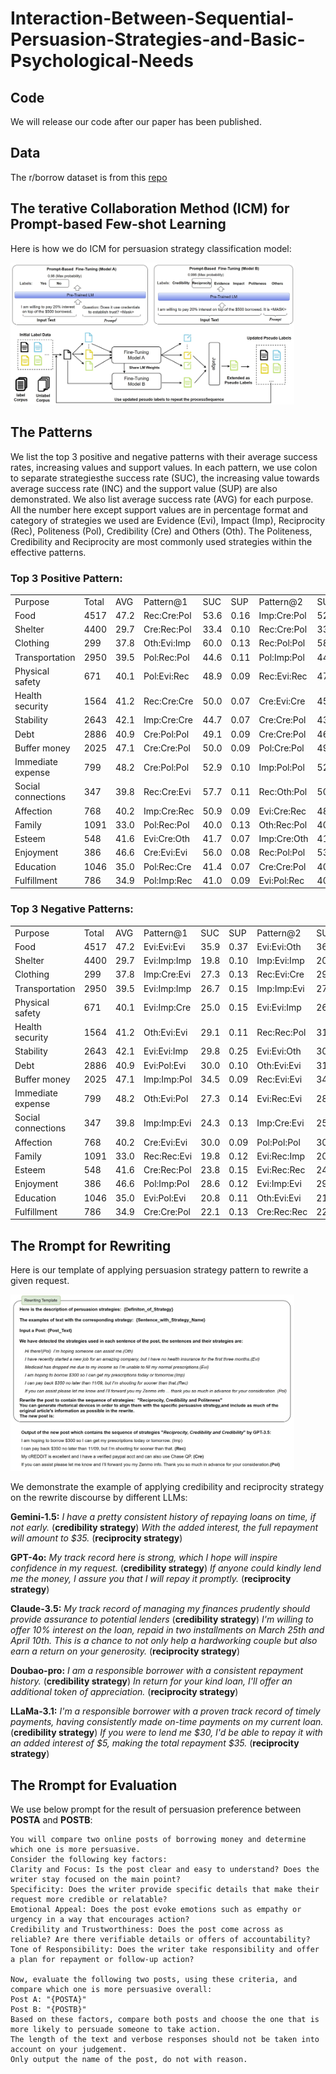 # Interaction-Between-Sequential-Persuasion-Strategies-and-Basic-Psychological-Needs

## Code
We will release our code after our paper has been published.

## Data
The r/borrow dataset is from this [repo](https://github.com/SALT-NLP/Persuasion_Strategy_WVAE/tree/main)

## The terative Collaboration Method (ICM) for Prompt-based Few-shot Learning
Here is how we do ICM for persuasion strategy classification model:

<img src="mode-fig-1.jpg" width="90%">

## The Patterns

We list the top 3 positive and  negative patterns with their average success rates, increasing values and support values.
In each pattern, we use colon to separate strategiesthe success rate (SUC), the increasing value towards average success rate
(INC) and the support value (SUP) are also demonstrated. We also list average success rate (AVG) for each purpose. All the
number here except support values are in percentage format and category of strategies we used are Evidence (Evi), Impact
(Imp), Reciprocity (Rec), Politeness (Pol), Credibility (Cre) and Others (Oth). The Politeness, Credibility and Reciprocity
are most commonly used strategies within the effective patterns.

### Top 3 Positive Pattern:
<table>
    <tr>
       <td>Purpose</td>
        <td>Total</td>
        <td>AVG</td>
        <td>Pattern@1</td>
        <td>SUC</td>
        <td>SUP</td>
        <td>Pattern@2</td>
        <td>SUC</td>
        <td>SUP</td>
        <td>Pattern@3</td>
        <td>SUC</td>
        <td>SUP</td>
    </tr>
    <tr>
        <td>Food</td>
        <td>4517</td>
        <td>47.2</td>
        <td>Rec:Cre:Pol</td>
        <td>53.6</td>
        <td>0.16</td>
        <td>Imp:Cre:Pol</td>
        <td>52.6</td>
        <td>0.22</td>
        <td>Imp:Cre:Rec</td>
        <td>51.9</td>
        <td>0.08</td>
    </tr>
    <tr>
        <td>Shelter</td>
        <td>4400</td>
        <td>29.7</td>
        <td>Cre:Rec:Pol</td>
        <td>33.4</td>
        <td>0.10</td>
        <td>Rec:Cre:Pol</td>
        <td>33.3</td>
        <td>0.19</td>
        <td>Imp:Rec:Cre</td>
        <td>33.3</td>
        <td>0.17</td>
    </tr>
    <tr>
        <td>Clothing</td>
        <td>299</td>
        <td>37.8</td>
        <td>Oth:Evi:Imp</td>
        <td>60.0</td>
        <td>0.13</td>
        <td>Rec:Pol:Pol</td>
        <td>58.6</td>
        <td>0.15</td>
        <td>Oth:Evi:Evi</td>
        <td>56.7</td>
        <td>0.15</td>
    </tr>
    <tr>
        <td>Transportation</td>
        <td>2950</td>
        <td>39.5</td>
        <td>Pol:Rec:Pol</td>
        <td>44.6</td>
        <td>0.11</td>
        <td>Pol:Imp:Pol</td>
        <td>44.1</td>
        <td>0.10</td>
        <td>Pol:Evi:Cre</td>
        <td>43.5</td>
        <td>0.07</td>
    </tr>
    <tr>
        <td>Physical safety</td>
        <td>671</td>
        <td>40.1</td>
        <td>Pol:Evi:Rec</td>
        <td>48.9</td>
        <td>0.09</td>
        <td>Rec:Evi:Rec</td>
        <td>47.3</td>
        <td>0.10</td>
        <td>Rec:Rec:Cre</td>
        <td>44.7</td>
        <td>0.08</td>
    </tr>
    <tr>
        <td>Health security</td>
        <td>1564</td>
        <td>41.2</td>
        <td>Rec:Cre:Cre</td>
        <td>50.0</td>
        <td>0.07</td>
        <td>Cre:Evi:Cre</td>
        <td>45.3</td>
        <td>0.07</td>
        <td>Cre:Rec:Evi</td>
        <td>45.2</td>
        <td>0.06</td>
    </tr>
    <tr>
        <td>Stability</td>
        <td>2643</td>
        <td>42.1</td>
        <td>Imp:Cre:Cre</td>
        <td>44.7</td>
        <td>0.07</td>
        <td>Cre:Cre:Pol</td>
        <td>43.9</td>
        <td>0.09</td>
        <td>Pol:Cre:Pol</td>
        <td>43.3</td>
        <td>0.07</td>
    </tr>
    <tr>
        <td>Debt</td>
        <td>2886</td>
        <td>40.9</td>
        <td>Cre:Pol:Pol</td>
        <td>49.1</td>
        <td>0.09</td>
        <td>Cre:Cre:Pol</td>
        <td>46.8</td>
        <td>0.10</td>
        <td>Rec:Cre:Pol</td>
        <td>46.1</td>
        <td>0.19</td>
    </tr>
    <tr>
        <td>Buffer money</td>
        <td>2025</td>
        <td>47.1</td>
        <td>Cre:Cre:Pol</td>
        <td>50.0</td>
        <td>0.09</td>
        <td>Pol:Cre:Pol</td>
        <td>49.6</td>
        <td>0.07</td>
        <td>Pol:Imp:Rec</td>
        <td>47.9</td>
        <td>0.07</td>
    </tr>
    <tr>
        <td>Immediate expense</td>
        <td>799</td>
        <td>48.2</td>
        <td>Cre:Pol:Pol</td>
        <td>52.9</td>
        <td>0.10</td>
        <td>Imp:Pol:Pol</td>
        <td>52.4</td>
        <td>0.11</td>
        <td>Imp:Rec:Cre</td>
        <td>51.5</td>
        <td>0.14</td>
    </tr>
    <tr>
        <td>Social connections</td>
        <td>347</td>
        <td>39.8</td>
        <td>Rec:Cre:Evi</td>
        <td>57.7</td>
        <td>0.11</td>
        <td>Rec:Oth:Pol</td>
        <td>50.0</td>
        <td>0.09</td>
        <td>Evi:Imp:Rec</td>
        <td>47.5</td>
        <td>0.21</td>
    </tr>
    <tr>
        <td>Affection</td>
        <td>768</td>
        <td>40.2</td>
        <td>Imp:Cre:Rec</td>
        <td>50.9</td>
        <td>0.09</td>
        <td>Evi:Cre:Rec</td>
        <td>48.4</td>
        <td>0.10</td>
        <td>Oth:Rec:Pol</td>
        <td>48.4</td>
        <td>0.10</td>
    </tr>
    <tr>
        <td>Family</td>
        <td>1091</td>
        <td>33.0</td>
        <td>Pol:Rec:Pol</td>
        <td>40.0</td>
        <td>0.13</td>
        <td>Oth:Rec:Pol</td>
        <td>40.0</td>
        <td>0.09</td>
        <td>Pol:Evi:Cre</td>
        <td>38.8</td>
        <td>0.11</td>
    </tr>
    <tr>
        <td>Esteem</td>
        <td>548</td>
        <td>41.6</td>
        <td>Evi:Cre:Oth</td>
        <td>41.7</td>
        <td>0.07</td>
        <td>Imp:Cre:Oth</td>
        <td>41.4</td>
        <td>0.05</td>
        <td>Pol:Imp:Evi</td>
        <td>41.2</td>
        <td>0.06</td>
    </tr>
    <tr>
        <td>Enjoyment</td>
        <td>386</td>
        <td>46.6</td>
        <td>Cre:Evi:Evi</td>
        <td>56.0</td>
        <td>0.08</td>
        <td>Rec:Pol:Pol</td>
        <td>53.3</td>
        <td>0.09</td>
        <td>Imp:Rec:Rec</td>
        <td>51.1</td>
        <td>0.13</td>
    </tr>
    <tr>
        <td>Education</td>
        <td>1046</td>
        <td>35.0</td>
        <td>Pol:Rec:Cre</td>
        <td>41.4</td>
        <td>0.07</td>
        <td>Cre:Cre:Pol</td>
        <td>40.0</td>
        <td>0.09</td>
        <td>Cre:Evi:Pol</td>
        <td>39.6</td>
        <td>0.12</td>
    </tr>
    <tr>
        <td>Fulfillment</td>
        <td>786</td>
        <td>34.9</td>
        <td>Pol:Imp:Rec</td>
        <td>41.0</td>
        <td>0.09</td>
        <td>Evi:Pol:Rec</td>
        <td>40.7</td>
        <td>0.08</td>
        <td>Pol:Imp:Cre</td>
        <td>40.0</td>
        <td>0.07</td>
    </tr>
</table>

### Top 3 Negative Patterns:

<table>
    <tr>
        <td>Purpose</td>
        <td>Total</td>
        <td>AVG</td>
        <td>Pattern@1</td>
        <td>SUC</td>
        <td>SUP</td>
        <td>Pattern@2</td>
        <td>SUC</td>
        <td>SUP</td>
        <td>Pattern@3</td>
        <td>SUC</td>
        <td>SUP</td>
    </tr>
    <tr>
        <td>Food</td>
        <td>4517</td>
        <td>47.2</td>
        <td>Evi:Evi:Evi</td>
        <td>35.9</td>
        <td>0.37</td>
        <td>Evi:Evi:Oth</td>
        <td>36.0</td>
        <td>0.12</td>
        <td>Evi:Imp:Imp</td>
        <td>36.3</td>
        <td>0.12</td>
    </tr>
    <tr>
        <td>Shelter</td>
        <td>4400</td>
        <td>29.7</td>
        <td>Evi:Imp:Imp</td>
        <td>19.8</td>
        <td>0.10</td>
        <td>Imp:Evi:Imp</td>
        <td>20.8</td>
        <td>0.11</td>
        <td>Imp:Evi:Oth</td>
        <td>21.0</td>
        <td>0.09</td>
    </tr>
    <tr>
        <td>Clothing</td>
        <td>299</td>
        <td>37.8</td>
        <td>Imp:Cre:Evi</td>
        <td>27.3</td>
        <td>0.13</td>
        <td>Rec:Evi:Cre</td>
        <td>29.0</td>
        <td>0.12</td>
        <td>Cre:Evi:Pol</td>
        <td>31.3</td>
        <td>0.12</td>
    </tr>
    <tr>
        <td>Transportation</td>
        <td>2950</td>
        <td>39.5</td>
        <td>Evi:Imp:Imp</td>
        <td>26.7</td>
        <td>0.15</td>
        <td>Imp:Imp:Evi</td>
        <td>27.7</td>
        <td>0.16</td>
        <td>Evi:Imp:Evi</td>
        <td>28.7</td>
        <td>0.29</td>
    </tr>
    <tr>
        <td>Physical safety</td>
        <td>671</td>
        <td>40.1</td>
        <td>Evi:Imp:Cre</td>
        <td>25.0</td>
        <td>0.15</td>
        <td>Evi:Evi:Imp</td>
        <td>26.9</td>
        <td>0.19</td>
        <td>Oth:Evi:Pol</td>
        <td>27.3</td>
        <td>0.10</td>
    </tr>
    <tr>
        <td>Health security</td>
        <td>1564</td>
        <td>41.2</td>
        <td>Oth:Evi:Evi</td>
        <td>29.1</td>
        <td>0.11</td>
        <td>Rec:Rec:Pol</td>
        <td>31.0</td>
        <td>0.13</td>
        <td>Pol:Evi:Imp</td>
        <td>31.0</td>
        <td>0.09</td>
    </tr>
    <tr>
        <td>Stability</td>
        <td>2643</td>
        <td>42.1</td>
        <td>Evi:Evi:Imp</td>
        <td>29.8</td>
        <td>0.25</td>
        <td>Evi:Evi:Oth</td>
        <td>30.0</td>
        <td>0.12</td>
        <td>Imp:Evi:Evi</td>
        <td>30.4</td>
        <td>0.19</td>
    </tr>
    <tr>
        <td>Debt</td>
        <td>2886</td>
        <td>40.9</td>
        <td>Evi:Pol:Evi</td>
        <td>30.0</td>
        <td>0.10</td>
        <td>Oth:Evi:Evi</td>
        <td>31.1</td>
        <td>0.09</td>
        <td>Evi:Evi:Evi</td>
        <td>32.2</td>
        <td>0.35</td>
    </tr>
    <tr>
        <td>Buffer money</td>
        <td>2025</td>
        <td>47.1</td>
        <td>Imp:Imp:Pol</td>
        <td>34.5</td>
        <td>0.09</td>
        <td>Rec:Evi:Evi</td>
        <td>34.8</td>
        <td>0.14</td>
        <td>Evi:Evi:Evi</td>
        <td>35.4</td>
        <td>0.27</td>
    </tr>
    <tr>
        <td>Immediate expense</td>
        <td>799</td>
        <td>48.2</td>
        <td>Oth:Evi:Pol</td>
        <td>27.3</td>
        <td>0.14</td>
        <td>Evi:Rec:Evi</td>
        <td>28.7</td>
        <td>0.21</td>
        <td>Evi:Rec:Oth</td>
        <td>29.9</td>
        <td>0.11</td>
    </tr>
    <tr>
        <td>Social connections</td>
        <td>347</td>
        <td>39.8</td>
        <td>Imp:Imp:Evi</td>
        <td>24.3</td>
        <td>0.13</td>
        <td>Imp:Cre:Evi</td>
        <td>25.7</td>
        <td>0.12</td>
        <td>Oth:Evi:Rec</td>
        <td>25.9</td>
        <td>0.10</td>
    </tr>
    <tr>
        <td>Affection</td>
        <td>768</td>
        <td>40.2</td>
        <td>Cre:Evi:Evi</td>
        <td>30.0</td>
        <td>0.09</td>
        <td>Pol:Pol:Pol</td>
        <td>30.8</td>
        <td>0.08</td>
        <td>Imp:Pol:Pol</td>
        <td>31.8</td>
        <td>0.16</td>
    </tr>
    <tr>
        <td>Family</td>
        <td>1091</td>
        <td>33.0</td>
        <td>Rec:Rec:Evi</td>
        <td>19.8</td>
        <td>0.12</td>
        <td>Evi:Rec:Imp</td>
        <td>20.0</td>
        <td>0.10</td>
        <td>Rec:Evi:Evi</td>
        <td>20.2</td>
        <td>0.21</td>
    </tr>
    <tr>
        <td>Esteem</td>
        <td>548</td>
        <td>41.6</td>
        <td>Cre:Rec:Pol</td>
        <td>23.8</td>
        <td>0.15</td>
        <td>Evi:Rec:Rec</td>
        <td>24.7</td>
        <td>0.22</td>
        <td>Pol:Rec:Pol</td>
        <td>25.0</td>
        <td>0.13</td>
    </tr>
    <tr>
        <td>Enjoyment</td>
        <td>386</td>
        <td>46.6</td>
        <td>Pol:Imp:Pol</td>
        <td>28.6</td>
        <td>0.12</td>
        <td>Evi:Imp:Evi</td>
        <td>29.2</td>
        <td>0.17</td>
        <td>Pol:Evi:Pol</td>
        <td>31.6</td>
        <td>0.13</td>
    </tr>
    <tr>
        <td>Education</td>
        <td>1046</td>
        <td>35.0</td>
        <td>Evi:Pol:Evi</td>
        <td>20.8</td>
        <td>0.11</td>
        <td>Oth:Evi:Evi</td>
        <td>21.2</td>
        <td>0.12</td>
        <td>Evi:Evi:Imp</td>
        <td>24.7</td>
        <td>0.21</td>
    </tr>
    <tr>
        <td>Fulfillment</td>
        <td>786</td>
        <td>34.9</td>
        <td>Cre:Cre:Pol</td>
        <td>22.1</td>
        <td>0.13</td>
        <td>Cre:Rec:Rec</td>
        <td>22.6</td>
        <td>0.09</td>
        <td>Rec:Evi:Oth</td>
        <td>22.9</td>
        <td>0.14</td>
    </tr>
</table>
 
## The Rrompt for Rewriting
Here is our template of applying persuasion strategy pattern to rewrite a given request. 

<img src="rewrite-demo.jpg" width="90%">

We demonstrate the example of applying credibility and reciprocity strategy on the rewrite discourse by different LLMs:

**Gemini-1.5:**
*I have a pretty consistent history of repaying loans on time, if not early.* (**credibility strategy**)
*With the added interest, the full repayment will amount to \$35.* (**reciprocity strategy**)

**GPT-4o:**
*My track record here is strong, which I hope will inspire confidence in my request.* (**credibility strategy**)
*If anyone could kindly lend me the money, I assure you that I will repay it promptly.* (**reciprocity strategy**)

**Claude-3.5:**
*My track record of managing my finances prudently should provide assurance to potential lenders*  (**credibility strategy**)
*I'm willing to offer 10\% interest on the loan, repaid in two installments on March 25th and April 10th. This is a chance to not only help a hardworking couple but also earn a return on your generosity.* (**reciprocity strategy**)

**Doubao-pro:**
*I am a responsible borrower with a consistent repayment history.*  (**credibility strategy**)
*In return for your kind loan, I'll offer an additional token of appreciation.* (**reciprocity strategy**)

**LLaMa-3.1:**
*I'm a responsible borrower with a proven track record of timely payments, having consistently made on-time payments on my current loan.*  (**credibility strategy**)
*If you were to lend me \$30, I'd be able to repay it with an added interest of \$5, making the total repayment \$35.* (**reciprocity strategy**)

## The Rrompt for Evaluation

We use below prompt for the result of persuasion preference between **POSTA** and **POSTB**:
```
You will compare two online posts of borrowing money and determine which one is more persuasive.
Consider the following key factors:
Clarity and Focus: Is the post clear and easy to understand? Does the writer stay focused on the main point?
Specificity: Does the writer provide specific details that make their request more credible or relatable?
Emotional Appeal: Does the post evoke emotions such as empathy or urgency in a way that encourages action?
Credibility and Trustworthiness: Does the post come across as reliable? Are there verifiable details or offers of accountability?
Tone of Responsibility: Does the writer take responsibility and offer a plan for repayment or follow-up action?

Now, evaluate the following two posts, using these criteria, and compare which one is more persuasive overall:
Post A: "{POSTA}"
Post B: "{POSTB}"
Based on these factors, compare both posts and choose the one that is more likely to persuade someone to take action.
The length of the text and verbose responses should not be taken into account on your judgement.
Only output the name of the post, do not with reason.

```

